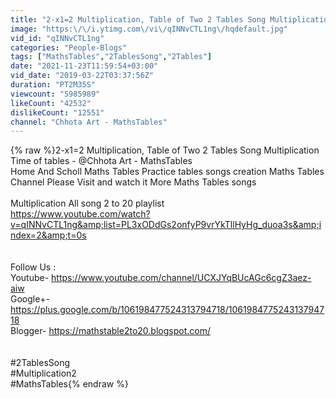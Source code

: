 ```yaml
---
title: "2-x1=2 Multiplication, Table of Two 2 Tables Song Multiplication Time of tables  - MathsTables"
image: "https:\/\/i.ytimg.com\/vi\/qINNvCTL1ng\/hqdefault.jpg"
vid_id: "qINNvCTL1ng"
categories: "People-Blogs"
tags: ["MathsTables","2TablesSong","2Tables"]
date: "2021-11-23T11:59:54+03:00"
vid_date: "2019-03-22T03:37:56Z"
duration: "PT2M35S"
viewcount: "5985989"
likeCount: "42532"
dislikeCount: "12551"
channel: "Chhota Art - MathsTables"
---
```

{% raw %}2-x1=2 Multiplication, Table of Two 2 Tables Song Multiplication Time of tables - @Chhota Art - MathsTables<br />Home And Scholl Maths Tables Practice tables songs creation Maths Tables Channel Please Visit and watch it More Maths Tables songs <br /><br />Multiplication All song 2 to 20 playlist<br /><a rel="nofollow" target="blank" href="https://www.youtube.com/watch?v=qINNvCTL1ng&amp;list=PL3xODdGs2onfyP9vrYkTllHyHg_duoa3s&amp;index=2&amp;t=0s">https://www.youtube.com/watch?v=qINNvCTL1ng&amp;list=PL3xODdGs2onfyP9vrYkTllHyHg_duoa3s&amp;index=2&amp;t=0s</a><br /><br /><br />Follow Us :<br />Youtube- <a rel="nofollow" target="blank" href="https://www.youtube.com/channel/UCXJYqBUcAGc6cgZ3aez-aiw">https://www.youtube.com/channel/UCXJYqBUcAGc6cgZ3aez-aiw</a><br />Google+- <a rel="nofollow" target="blank" href="https://plus.google.com/b/106198477524313794718/106198477524313794718">https://plus.google.com/b/106198477524313794718/106198477524313794718</a><br />Blogger- <a rel="nofollow" target="blank" href="https://mathstable2to20.blogspot.com/">https://mathstable2to20.blogspot.com/</a><br /><br /><br />#2TablesSong<br />#Multiplication2<br />#MathsTables{% endraw %}
